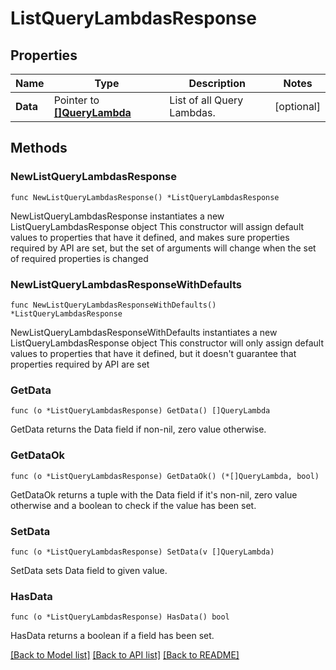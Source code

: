 # ListQueryLambdasResponse

## Properties

Name | Type | Description | Notes
------------ | ------------- | ------------- | -------------
**Data** | Pointer to [**[]QueryLambda**](QueryLambda.md) | List of all Query Lambdas. | [optional] 

## Methods

### NewListQueryLambdasResponse

`func NewListQueryLambdasResponse() *ListQueryLambdasResponse`

NewListQueryLambdasResponse instantiates a new ListQueryLambdasResponse object
This constructor will assign default values to properties that have it defined,
and makes sure properties required by API are set, but the set of arguments
will change when the set of required properties is changed

### NewListQueryLambdasResponseWithDefaults

`func NewListQueryLambdasResponseWithDefaults() *ListQueryLambdasResponse`

NewListQueryLambdasResponseWithDefaults instantiates a new ListQueryLambdasResponse object
This constructor will only assign default values to properties that have it defined,
but it doesn't guarantee that properties required by API are set

### GetData

`func (o *ListQueryLambdasResponse) GetData() []QueryLambda`

GetData returns the Data field if non-nil, zero value otherwise.

### GetDataOk

`func (o *ListQueryLambdasResponse) GetDataOk() (*[]QueryLambda, bool)`

GetDataOk returns a tuple with the Data field if it's non-nil, zero value otherwise
and a boolean to check if the value has been set.

### SetData

`func (o *ListQueryLambdasResponse) SetData(v []QueryLambda)`

SetData sets Data field to given value.

### HasData

`func (o *ListQueryLambdasResponse) HasData() bool`

HasData returns a boolean if a field has been set.


[[Back to Model list]](../README.md#documentation-for-models) [[Back to API list]](../README.md#documentation-for-api-endpoints) [[Back to README]](../README.md)


